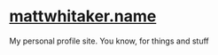 # [mattwhitaker.name](https://mattwhitaker.name)
My personal profile site. You know, for things and stuff


